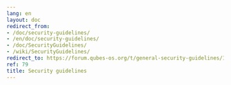 ```yaml
---
lang: en
layout: doc
redirect_from:
- /doc/security-guidelines/
- /en/doc/security-guidelines/
- /doc/SecurityGuidelines/
- /wiki/SecurityGuidelines/
redirect_to: https://forum.qubes-os.org/t/general-security-guidelines/19075
ref: 79
title: Security guidelines
---
```

